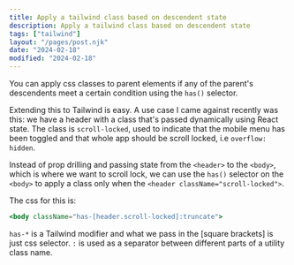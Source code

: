 ```yaml
---
title: Apply a tailwind class based on descendent state
description: Apply a tailwind class based on descendent state
tags: ["tailwind"]
layout: "/pages/post.njk"
date: "2024-02-18"
modified: "2024-02-18"
---
```


You can apply css classes to parent elements if any of the parent's descendents meet a certain condition using the `has()` selector.

Extending this to Tailwind is easy. A use case I came against recently was this: we have a header with a class that's passed dynamically using React state. The class is `scroll-locked`, used to indicate that the mobile menu has been toggled and that whole app should be scroll locked, i.e `overflow: hidden`.

Instead of prop drilling and passing state from the `<header>` to the `<body>`, which is where we want to scroll lock, we can use the `has()` selector on the `<body>` to apply a class only when the `<header className="scroll-locked">`.

The css for this is:

```jsx
<body className="has-[header.scroll-locked]:truncate">
```

`has-*` is a Tailwind modifier and what we pass in the [square brackets] is just css selector. `:` is used as a separator between different parts of a utility class name.
